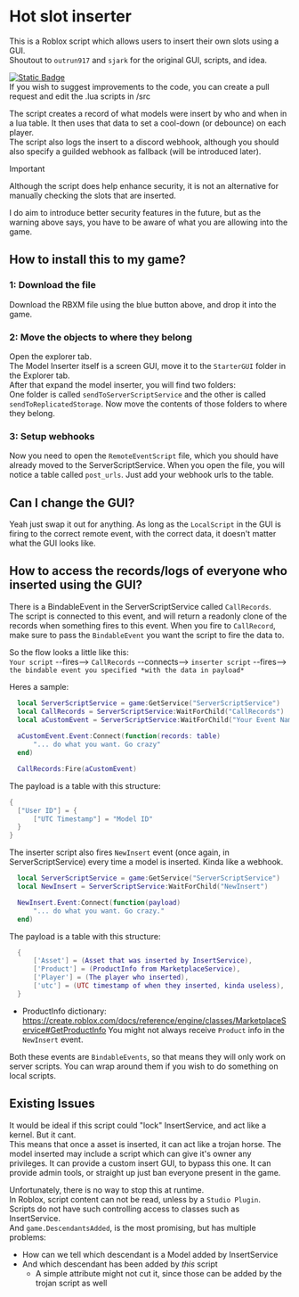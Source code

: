 # Hot slot inserter
 This is a Roblox script which allows users to insert their own slots using a GUI. \
 Shoutout to `outrun917` and `sjark` for the original GUI, scripts, and idea.

[![Static Badge](https://img.shields.io/badge/download_rbxm-here?style=for-the-badge&color=blue)](https://github.com/Hypurrnating/Roblox-slot-inserter/raw/main/inserter.rbxm) \
If you wish to suggest improvements to the code, you can create a pull request and edit the .lua scripts in /src

 The script creates a record of what models were insert by who and when in a lua table. It then uses that data to set a cool-down (or debounce) on each player. \
 The script also logs the insert to a discord webhook, although you should also specify a guilded webhook as fallback (will be introduced later).

 > [!IMPORTANT]
 > Although the script does help enhance security, it is not an alternative for manually checking the slots that are inserted.
 
 I do aim to introduce better security features in the future, but as the warning above says, you have to be aware of what you are allowing into the game.


 ## How to install this to my game?

 ### 1: Download the file
 Download the RBXM file using the blue button above, and drop it into the game.

 ### 2: Move the objects to where they belong
 Open the explorer tab. \
 The Model Inserter itself is a screen GUI, move it to the `StarterGUI` folder in the Explorer tab. \
 After that expand the model inserter, you will find two folders: \
 One folder is called `sendToServerScriptService` and the other is called `sendToReplicatedStorage`. Now move the contents of those folders to where they belong.

 ### 3: Setup webhooks
 Now you need to open the `RemoteEventScript` file, which you should have already moved to the ServerScriptService.
 When you open the file, you will notice a table called `post_urls`. Just add your webhook urls to the table.


 ## Can I change the GUI?
 Yeah just swap it out for anything. As long as the `LocalScript` in the GUI is firing to the correct remote event, with the correct data, it doesn't matter what the GUI looks like.

 ## How to access the records/logs of everyone who inserted using the GUI?
 There is a BindableEvent in the ServerScriptService called `CallRecords`. \
 The script is connected to this event, and will return a readonly clone of the records when something fires to this event. When you fire to `CallRecord`, make sure to pass the `BindableEvent` you want the script to fire the data to.

  So the flow looks a little like this: \
  `Your script` --fires--> `CallRecords` --connects--> `inserter script` --fires--> `the bindable event you specified *with the data in payload*`

  Heres a sample:
  ```lua
    local ServerScriptService = game:GetService("ServerScriptService")
    local CallRecords = ServerScriptService:WaitForChild("CallRecords")
    local aCustomEvent = ServerScriptService:WaitForChild("Your Event Name")
    
    aCustomEvent.Event:Connect(function(records: table)
        "... do what you want. Go crazy"
    end)

    CallRecords:Fire(aCustomEvent)
  ```

 The payload is a table with this structure:

  ```lua
{
    ["User ID"] = {
        ["UTC Timestamp"] = "Model ID"
    }
}
  ```

  The inserter script also fires `NewInsert` event (once again, in ServerScriptService) every time a model is inserted. Kinda like a webhook.
  
  ```lua
    local ServerScriptService = game:GetService("ServerScriptService")
    local NewInsert = ServerScriptService:WaitForChild("NewInsert")

    NewInsert.Event:Connect(function(payload)
        "... do what you want. Go crazy."
    end)
  ```

  The payload is a table with this structure:

  ```lua
    {
        ['Asset'] = (Asset that was inserted by InsertService),
        ['Product'] = (ProductInfo from MarketplaceService),
        ['Player'] = (The player who inserted),
        ['utc'] = (UTC timestamp of when they inserted, kinda useless),
    }
  ```

  - ProductInfo dictionary: https://create.roblox.com/docs/reference/engine/classes/MarketplaceService#GetProductInfo
  You might not always receive `Product` info in the `NewInsert` event.
 
 Both these events are `BindableEvents`, so that means they will only work on server scripts. You can wrap around them if you wish to do something on local scripts.


 ## Existing Issues
 It would be ideal if this script could "lock" InsertService, and act like a kernel. But it cant. \
 This means that once a asset is inserted, it can act like a trojan horse. 
 The model inserted may include a script which can give it's owner any privileges. It can provide a custom insert GUI, to bypass this one. It can provide admin tools, or straight up just ban everyone present in the game.

 Unfortunately, there is no way to stop this at runtime.\
 In Roblox, script content can not be read, unless by a `Studio Plugin`.\
 Scripts do not have such controlling access to classes such as InsertService.\
 And `game.DescendantsAdded`, is the most promising, but has multiple problems:
 - How can we tell which descendant is a Model added by InsertService
 - And which descendant has been added by *this* script
   - A simple attribute might not cut it, since those can be added by the trojan script as well